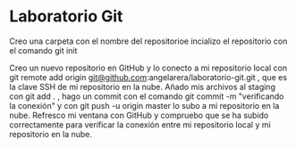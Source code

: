 # Laboratorio Git

Creo una carpeta con el nombre del repositorioe incializo el repositorio con el comando git init

Creo un nuevo repositorio en GitHub y lo conecto a mi repositorio local con git remote add origin git@github.com:angelarera/laboratorio-git.git , que es la clave SSH de mi repositorio en la nube. 
Añado mis archivos al staging con git add . , hago un commit con el comando git commit -m "verificando la conexión" y con git push -u origin master lo subo a mi repositorio en la nube. Refresco mi ventana con GitHub y compruebo que se ha subido correctamente para verificar la conexión entre mi repositorio local y mi repositorio en la nube. 